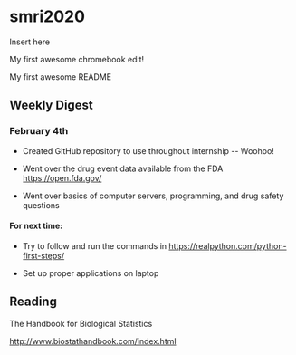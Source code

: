 # smri2020

Insert here

My first awesome chromebook edit!

My first awesome README

## Weekly Digest

### February 4th

* Created GitHub repository to use throughout internship -- Woohoo!

* Went over the drug event data available from the FDA https://open.fda.gov/

* Went over basics of computer servers, programming, and drug safety questions

#### For next time:

* Try to follow and run the commands in https://realpython.com/python-first-steps/

* Set up proper applications on laptop
## Reading

The Handbook for Biological Statistics

http://www.biostathandbook.com/index.html


